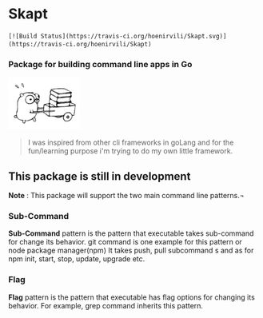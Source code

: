 # Skapt                                                                                                                                                                                                                                                                                      
	[![Build Status](https://travis-ci.org/hoenirvili/Skapt.svg)](https://travis-ci.org/hoenirvili/Skapt)                                                                                               
                                                                                                                                                                                                
### Package for building command line apps in Go

![experimental](doc/ref.png)

> I was inspired from other cli frameworks in goLang and for the fun/learning purpose i'm trying to do my own little framework.                                                                       

## This package is still in development

**Note** : This package will support the two main command line patterns.¬                                                                                                                                 
### Sub-Command                                                                                                                                                                                      
**Sub-Command** pattern is the pattern that executable takes sub-command for change its behavior. git command is one example for this pattern or node package manager(npm) It takes push, pull subcommand  s and as for npm init, start, stop, update, upgrade etc.                                                                                                                                            
### Flag                                                                                                                                                                                             
**Flag** pattern is the pattern that executable has flag options for changing its behavior. For example, grep command inherits this pattern. 

